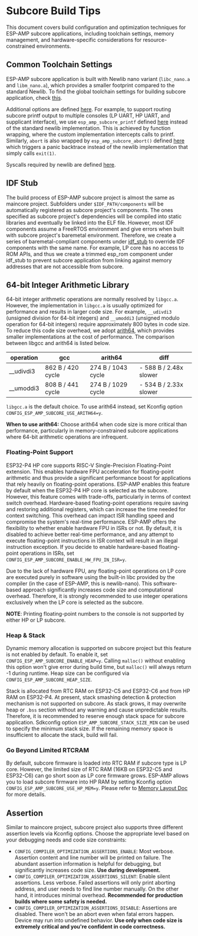# Subcore Build Tips

This document covers build configuration and optimization techniques for ESP-AMP subcore applications, including toolchain settings, memory management, and hardware-specific considerations for resource-constrained environments.

## Common Toolchain Settings

ESP-AMP subcore application is built with Newlib nano variant (`libc_nano.a` and `libm_nano.a`), which provides a smaller footprint compared to the standard Newlib. To find the global toolchain settings for building subcore application, check [this](../components/esp_amp/cmake/esp32c6/toolchain-esp-lp-rv32.cmake).

Additional options are defined [here](../components/esp_amp/cmake/subcore_project.cmake). For example, to support routing subcore printf output to multiple consoles (LP UART, HP UART, and supplicant interface), we use `esp_amp_subcore_printf` defined [here](../components/esp_amp/system/esp_amp_print.c) instead of the standard newlib implementation. This is achieved by function wrapping, where the custom implementation intercepts calls to printf. Similarly, `abort` is also wrapped by `esp_amp_subcore_abort()` defined [here](../components/esp_amp/system/esp_amp_panic/panic_subcore.c) which triggers a panic backtrace instead of the newlib implementation that simply calls `exit(1)`.

Syscalls required by newlib are defined [here](../components/esp_amp/idf_stub/esp_system/syscalls.c).

## IDF Stub

The build process of ESP-AMP subcore project is almost the same as maincore project. Subfolders under `$IDF_PATH/components` will be automatically registered as subcore project's components. The ones specified as subcore project's dependencies will be compiled into static libraries and eventually be linked into the ELF file. However, most IDF components assume a FreeRTOS environment and give errors when built with subcore project's baremetal environment. Therefore, we create a series of baremetal-compliant components under [idf_stub](../components/esp_amp/idf_stub) to override IDF components with the same name. For example, LP core has no access to ROM APIs, and thus we create a trimmed esp_rom component under idf_stub to prevent subcore application from linking against memory addresses that are not accessible from subcore.

## 64-bit Integer Arithmetic Library

64-bit integer arithmetic operations are normally resolved by `libgcc.a`. However, the implementation in `libgcc.a` is usually optimized for performance and results in larger code size. For example, `__udivdi3` (unsigned division for 64-bit integers) and `__umoddi3` (unsigned modulo operation for 64-bit integers) require approximately 800 bytes in code size. To reduce this code size overhead, we adopt [arith64](https://github.com/glitchub/arith64), which provides smaller implementations at the cost of performance. The comparison between libgcc and arith64 is listed below.

| operation | gcc | arith64 | diff |
| --------- | --- | ------- | ---- |
| __udivdi3 | 862 B / 420 cycle | 274 B / 1043 cycle | \- 588 B / 2.48x slower |
| __umoddi3 | 808 B / 441 cycle | 274 B / 1029 cycle | \- 534 B / 2.33x slower |

`libgcc.a` is the default choice. To use arith64 instead, set Kconfig option `CONFIG_ESP_AMP_SUBCORE_USE_ARITH64=y`.

**When to use arith64:** Choose arith64 when code size is more critical than performance, particularly in memory-constrained subcore applications where 64-bit arithmetic operations are infrequent.

### Floating-Point Support

ESP32-P4 HP core supports RISC-V Single-Precision Floating-Point extension. This enables hardware FPU acceleration for floating-point arithmetic and thus provide a significant performance boost for applications that rely heavily on floating-point operations. ESP-AMP enables this feature by default when the ESP32-P4 HP core is selected as the subcore. However, this feature comes with trade-offs, particularly in terms of context switch overhead. Hardware-based floating-point operations require saving and restoring additional registers, which can increase the time needed for context switching. This overhead can impact ISR handling speed and compromise the system's real-time performance. ESP-AMP offers the flexibility to whether enable hardware FPU in ISRs or not. By default, it is disabled to achieve better real-time performance, and any attempt to execute floating-point instructions in ISR context will result in an illegal instruction exception. If you decide to enable hardware-based floating-point operations in ISRs, set `CONFIG_ESP_AMP_SUBCORE_ENABLE_HW_FPU_IN_ISR=y`.

Due to the lack of hardware FPU, any floating-point operations on LP core are executed purely in software using the built-in libc provided by the compiler (in the case of ESP-AMP, this is newlib-nano). This software-based approach significantly increases code size and computational overhead. Therefore, it is strongly recommended to use integer operations exclusively when the LP core is selected as the subcore.

**NOTE**: Printing floating-point numbers to the console is not supported by either HP or LP subcore.

### Heap & Stack

Dynamic memory allocation is supported on subcore project but this feature is not enabled by default. To enable it, set `CONFIG_ESP_AMP_SUBCORE_ENABLE_HEAP=y`. Calling `malloc()` without enabling this option won't give error during build time, but `malloc()` will always return -1 during runtime. Heap size can be configured via `CONFIG_ESP_AMP_SUBCORE_HEAP_SIZE`.

Stack is allocated from RTC RAM on ESP32-C5 and ESP32-C6 and from HP RAM on ESP32-P4. At present, stack smashing detection & protection mechanism is not supported on subcore. As stack grows, it may overwrite heap or `.bss` section without any warning and cause unpredictable results. Therefore, it is recommended to reserve enough stack space for subcore application. Sdkconfig option `ESP_AMP_SUBCORE_STACK_SIZE_MIN` can be used to specify the minimum stack size. If the remaining memory space is insufficient to allocate the stack, build will fail.

### Go Beyond Limited RTCRAM

By default, subcore firmware is loaded into RTC RAM if subcore type is LP core. However, the limited size of RTC RAM (16KB on ESP32-C5 and ESP32-C6) can go short soon as LP core firmware grows. ESP-AMP allows you to load subcore firmware into HP RAM by setting Kconfig option `CONFIG_ESP_AMP_SUBCORE_USE_HP_MEM=y`. Please refer to [Memory Layout Doc](./memory_layout.md) for more details.

## Assertion

Similar to maincore project, subcore project also supports three different assertion levels via Kconfig options. Choose the appropriate level based on your debugging needs and code size constraints:

- `CONFIG_COMPILER_OPTIMIZATION_ASSERTIONS_ENABLE`: Most verbose. Assertion content and line number will be printed on failure. The abundant assertion information is helpful for debugging, but significantly increases code size. **Use during development.**
- `CONFIG_COMPILER_OPTIMIZATION_ASSERTIONS_SILENT`: Enable silent assertions. Less verbose. Failed assertions will only print aborting address, and user needs to find line number manually. On the other hand, it introduces minimal overhead. **Recommended for production builds where some safety is needed.**
- `CONFIG_COMPILER_OPTIMIZATION_ASSERTIONS_DISABLE`: Assertions are disabled. There won't be an abort even when fatal errors happen. Device may run into undefined behavior. **Use only when code size is extremely critical and you're confident in code correctness.**
